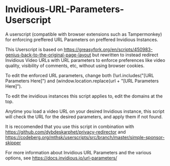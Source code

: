 # Invidious-URL-Parameters-Userscript
A userscript (compatible with browser extensions such as Tampermonkey) for enforcing preffered URL Parameters on preffered Invidious Instances. 

This Userscript is based on https://greasyfork.org/en/scripts/450983-genius-back-to-the-original-page-layout but rewritten to instead
redirect Invidious Video URLs with URL parameters to enforce preferences like video quality, visibility of comments, etc, without using browser cookies.

To edit the enforced URL parameters, change both (!url.includes("[URL Parameters Here]") and (window.location.replace(url + "[URL Parameters Here]").

To edit the invidious instances this script applies to, edit the domains at the top.

Anytime you load a video URL on your desired Invidious instance, this script will check the URL for the desired parameters, and apply them if not found.

It is reccomended that you use this script in combination with https://github.com/dybdeskarphet/privacy-redirector and https://codeberg.org/mthsk/userscripts/src/branch/master/simple-sponsor-skipper

For more information about Invidious URL Parameters and the various options, see https://docs.invidious.io/url-parameters/
